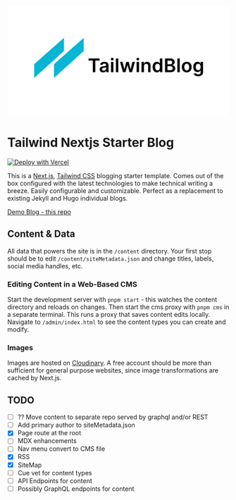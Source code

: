 ![tailwind-nextjs-banner](/public/static/images/twitter-card.png)

# Tailwind Nextjs Starter Blog

[![Deploy with Vercel](https://vercel.com/button)](https://vercel.com/new/git/external?repository-url=https://github.com/bketelsen/drb-personal)

This is a [Next.js](https://nextjs.org/), [Tailwind CSS](https://tailwindcss.com/) blogging starter template. Comes out of the box configured with the latest technologies to make technical writing a breeze. Easily configurable and customizable. Perfect as a replacement to existing Jekyll and Hugo individual blogs.

[Demo Blog - this repo](https://drb-personal.vercel.app/)

## Content & Data

All data that powers the site is in the `/content` directory. Your first stop should be to edit `/content/siteMetadata.json` and change titles, labels, social media handles, etc.

### Editing Content in a Web-Based CMS

Start the development server with `pnpm start` - this watches the content directory and reloads on changes. Then start the cms proxy with `pnpm cms` in a separate terminal. This runs a proxy that saves content edits locally. Navigate to `/admin/index.html` to see the content types you can create and modify.

### Images

Images are hosted on [Cloudinary](https://www.cloudinary.com). A free account should be more than sufficient for general purpose websites, since image transformations are cached by Next.js.

## TODO

- [ ] ?? Move content to separate repo served by graphql and/or REST
- [ ] Add primary author to siteMetadata.json
- [x] Page route at the root
- [ ] MDX enhancements
- [ ] Nav menu convert to CMS file
- [x] RSS
- [x] SiteMap
- [ ] Cue vet for content types
- [ ] API Endpoints for content
- [ ] Possibly GraphQL endpoints for content
